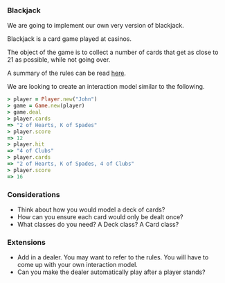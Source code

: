 ### Blackjack

We are going to implement our own very version of blackjack.

Blackjack is a card game played at casinos.

The object of the game is to collect a number of cards that get as close to 21 as possible, while not going over.

A summary of the rules can be read [here](https://en.wikipedia.org/wiki/Blackjack#Rules_of_play_at_casinos).

We are looking to create an interaction model similar to the following.

```ruby
> player = Player.new("John")
> game = Game.new(player)
> game.deal
> player.cards
=> "2 of Hearts, K of Spades"
> player.score
=> 12
> player.hit
=> "4 of Clubs"
> player.cards
=> "2 of Hearts, K of Spades, 4 of Clubs"
> player.score
=> 16
```

### Considerations

* Think about how you would model a deck of cards?
* How can you ensure each card would only be dealt once?
* What classes do you need? A Deck class? A Card class?

### Extensions

* Add in a dealer. You may want to refer to the rules. You will have to come up with your own interaction model.
* Can you make the dealer automatically play after a player stands?
